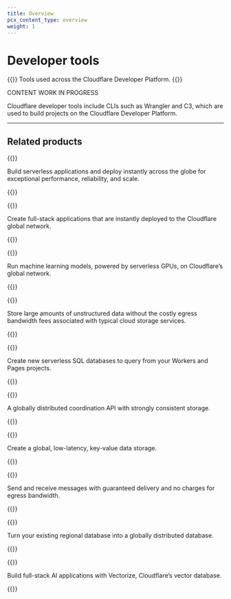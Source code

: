 ```yaml
---
title: Overview
pcx_content_type: overview
weight: 1
---
```


# Developer tools

{{<description>}}
Tools used across the Cloudflare Developer Platform.
{{</description>}}

CONTENT WORK IN PROGRESS 

Cloudflare developer tools include CLIs such as Wrangler and C3, which are used to build projects on the Cloudflare Developer Platform.

---
 
## Related products

{{<related header="Workers" href="/workers/" product="workers">}}

Build serverless applications and deploy instantly across the globe for exceptional performance, reliability, and scale.

{{</related>}}

{{<related header="Pages" href="/pages/" product="pages">}}

Create full-stack applications that are instantly deployed to the Cloudflare global network.

{{</related>}}

{{<related header="Workers AI" href="/workers-ai/" product="workers-ai">}}

Run machine learning models, powered by serverless GPUs, on Cloudflare’s global network.

{{</related>}}

{{<related header="R2" href="/r2/" product="r2">}}

Store large amounts of unstructured data without the costly egress bandwidth fees associated with typical cloud storage services.

{{</related>}}

{{<related header="D1" href="/d1/" product="d1">}}

Create new serverless SQL databases to query from your Workers and Pages projects.

{{</related>}}

{{<related header="Durable Objects" href="/durable-objects/" product="durable-objects">}}

A globally distributed coordination API with strongly consistent storage.

{{</related>}}

{{<related header="KV" href="/kv/" product="kv">}}

Create a global, low-latency, key-value data storage.

{{</related>}}

{{<related header="Queues" href="/queues/" product="queues">}}

Send and receive messages with guaranteed delivery and no charges for egress bandwidth.

{{</related>}}

{{<related header="Hyperdrive" href="/hyperdrive/" product="hyperdrive">}}

Turn your existing regional database into a globally distributed database.

{{</related>}}

{{<related header="Vectorize" href="/vectorize/" product="vectorize">}}

Build full-stack AI applications with Vectorize, Cloudflare’s vector database.

{{</related>}}